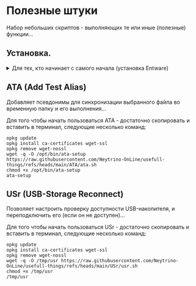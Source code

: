 # Полезные штуки
Набор небольших скриптов - выполняющих те или иные (полезные) функции...

## Установка.
<details><summary>Для тех, кто начинает с самого начала (установка Entware)</summary>
┉┉┉┉┉┉┉┉┉┉┉┉┉┉┉┉┉┉┉┉┉┉┉┉┉┉┉┉┉┉┉┉┉┉┉┉┉┉┉┉┉┉┉┉┉┉┉┉┉┉┉┉┉┉┉┉

 ▪ Нам понадобится интернет-центр Keenetic (или ZyXel Keenetic) с USB-портом(ами) и поддержкой работы с накопителями...

> К таковым не относятся устройства: 4G II, 4G III, а также бюджетные модели 2024-го года (уточняйте поддержку соответствующих функций на сайте производителя).

▪ Для начала - нужно войти в веб-конфигуратор (попасть в него можно, набрав в адресной строке браузера):

```
my.keenetic.net
```

или адрес интернет-центра (в сегменте - к которому подключено ваше устройство). В "домашней сети" это обычно:

```
192.168.1.1
```

<details><summary>Если у вас ZyXel Keenetic (с KeeneticOS версии 2.x)</summary>
┉┉┉┉┉┉┉┉┉┉┉┉┉┉┉┉┉┉┉┉┉┉┉┉┉┉┉┉┉┉┉┉┉┉┉┉┉┉┉┉┉┉┉┉┉┉┉┉┉
 
 ▪ Открываем (в веб-конфигураторе) интерфейс командной строки, обычно это:
 
```
http://192.168.1.1/a
```

И вводим в поле "Command" одну из следующих команд:

```
components sync legacy
```

> (для KeeneticOS до версии 2.06)

```
components list legacy
```

> (для KeeneticOS версии 2.06 и выше)

▪ Нажимаем кнопку "Отправить запрос".

▪ Затем, переходим в "Управление/Параметры системы", проверяем наличие обновлений KeeneticOS, и если таковые есть - устанавливаем их...
</details>

▪ (В веб-конфигураторе) переходим в "Управление/Параметры системы", нажимаем "Изменить набор компонентов"...

<details><summary>(показать скриншот)</summary>

![Screenshot](screenshots/k-1.png)</details>

▪ Устанавливаем/убеждаемся, что установлен следующий компонент:

```
Поддержка открытых пакетов
```

<details><summary>(показать скриншот)</summary>

![Screenshot](screenshots/k-2.png)</details>

> Чтобы упростить поиск нужных компонентов в списке - можно воспользоваться полем "Поиск" (Поиск компонентов по имени)...

> Если компонент не установлен, в процессе установки - интернет-центр будет перезагружен...

▪ Теперь нужно определиться - где будет установлен Entware: во встроенном хранилище или на USB-накопителе. Нужно учитывать что: сам Entware - занимает около 8-ми MB, также понадобится свободное место для установки дополнительных пакетов...
- Встроенное хранилище - всегда с интернет-центром, не отключится (по каким-то своим причинам), не занимает USB-порт. Но - имеет существенные ограничения по объёму, и (теоретически) чувствительно к постоянной перезаписи данных (флеш-память имеет свойство изнашиваться, в связи с чем - крайне рекомендуется (по возможности) избегать ведение логов (с сохранением данных на встроенное хранилище))...
- USB-накопитель - может существенно превышать встроенное хранилище по объёму, может быть легко заменён (в случае каких-либо проблем). Но - занимает USB-порт, может быть медленнее встроенного хранилища (в зависимости от типа интерфейса/накопителя), может неожиданно оказаться отключенным (из за перегрева, механического воздействия или каких-то других причин)...
> USB-накопитель - желательно отформатировать в ext4 ( под Windows, это можно сделать с помощью бесплатной [AOMEI Partition Assistant Standard Edition](https://www.aomeitech.com/pa/standard.html). В процессе форматирования, следует задать разделу на USB-накопителе - какую-нибудь метку тома (например "entware")...

<details><summary>(показать скриншоты)</summary>

![Screenshot](screenshots/a-1.png)

![Screenshot](screenshots/a-2.png)

![Screenshot](screenshots/a-3.png)

![Screenshot](screenshots/a-4.png)

![Screenshot](screenshots/a-5.png)

![Screenshot](screenshots/a-6.png)

![Screenshot](screenshots/a-7.png)</details>

▪ Скачиваем дистрибутив Entware (подходящий для архитектуры процессора вашего интернет-центра):
- [mipsel](https://bin.entware.net/mipselsf-k3.4/installer/mipsel-installer.tar.gz)
- [mips](https://bin.entware.net/mipssf-k3.4/installer/mips-installer.tar.gz)
- [aarch64](https://bin.entware.net/aarch64-k3.10/installer/aarch64-installer.tar.gz)

> Определить, архитектуру процессора вашего устройства - не так просто (как хотелось бы)...

▪ Открываем интерфейс командной строки (обычно это):

```
http://192.168.1.1/a
```

▪ Вводим следующую команду:

```
show version
```

▪ Нажимаем кнопку "Отправить запрос"...

<details><summary>(показать скриншот)</summary>

![Screenshot](screenshots/k-3.png)</details>

В отчёте (об установленной версии KeeneticOS) – будет строка: "arch": "*****" (где ***** - указание на архитектуру процессора). Если архитектура: aarch64 - можно смело качать и устанавливать соответствующий дистрибутив Entware. Если: mips - придётся воспользоваться интернетом для уточнения: mips или mipsel...

<details><summary>(показать скриншот)</summary>

![Screenshot](screenshots/k-4.png)</details>

> Если у вас актуальная модель интернет-центра – соответствие архитектуры конкретным моделям можно посмотреть [здесь]( https://help.keenetic.ru/hc/ru/articles/360021214160.html).

▪ Переходим в "Управление/Приложения" (в веб-конфигураторе). В разделе "Диски и принтеры" - открываем накопитель (на который будем устанавливать Entware)...

<details><summary>(показать скриншот)</summary>

![Screenshot](screenshots/k-5.png)</details>

▪ Выделяем раздел (в дереве папок) и нажимаем кнопку "Создать папку в выделенной папке"...

<details><summary>(показать скриншот)</summary>

![Screenshot](screenshots/k-6.png)</details>

▪ Создаём в корне диска папку "install" (все буквы в её имени - должны быть строчными)...

<details><summary>(показать скриншот)</summary>

![Screenshot](screenshots/k-7.png)</details>

▪ Выделяем папку "install" и нажимаем кнопку "Загрузить файл в выбранную папку"...

<details><summary>(показать скриншот)</summary>

![Screenshot](screenshots/k-8.png)</details>

▪ (Находим в проводнике, выбираем и) помещаем скачанный архив (с дистрибутивом Entware) в неё...

<details><summary>(показать скриншот)</summary>

![Screenshot](screenshots/k-9.png)</details>

▪ Затем, переходим в "Управление/OPKG", в меню "Накопитель" - выбираем диск (на который загрузили дистрибутив Entware), и нажимаем "Сохранить"...

<details><summary>(показать скриншот)</summary>

![Screenshot](screenshots/k-10.png)</details>

> Дожидаемся, когда побледневшая кнопка "Сохранить" полностью исчезнет…

▪ Переходим в "Управление/Диагностика", где нажимаем "Показать журнал".

<details><summary>(показать скриншот)</summary>

![Screenshot](screenshots/k-11.png)</details>

▪ В журнале (одно за другим) будут появляться события (связанные с установкой и настройкой различных компонентов Entware), мы ждём события "Установка системы пакетов Entware - завершена"...

<details><summary>(показать скриншот)</summary>

![Screenshot](screenshots/k-12.png)</details>

<details><summary>Теперь нам понадобится ПК и PuTTY</summary>
┉┉┉┉┉┉┉┉┉┉┉┉┉┉┉┉┉┉┉┉┉┉┉┉┉┉┉┉┉┉┉┉┉┉┉┉
 
▪ [Скачиваем](http://www.putty.org/), устанавливаем и запускаем PuTTY...


▪ В поле "Host Name (or IP adress)" - вводим IP-адрес вашего маршрутизатора, обычно это:

```
192.168.1.1
```

▪ В поле "Port" - оставляем:

```
22
```

> (или вводим "222", если до установки Entware в прошивке уже был установлен компонент "Сервер SSH")

<details><summary>(показать скриншот)</summary>

![Screenshot](screenshots/p-1.png)</details>

▪ Нажимаем кнопку "Open"...

> (При первом подключении) появится окошко с предупреждением - в котором нужно нажать "Accept".

<details><summary>(показать скриншот)</summary>

![Screenshot](screenshots/p-2.png)</details>
 
▪ Откроется окно терминала. На запрос имени пользователя (login as) вводим:

```
root
```

▪ Нажимаем ввод...

▪ На запрос пароля (root@192.168.1.1's password) - вводим:

```
keenetic
```

> (при вводе пароля - символы отображаться не будут).

> Если у вас возникают сложности с вводом пароля - его можно скопировать из блокнота (или из этой инструкции) и вставить в окно терминала (кликом правой кнопки мыши)...

▪ Нажимаем "ввод"...
<details><summary>(показать скриншот)</summary>

![Screenshot](screenshots/p-3.png)</details>

▪ Если всё правильно - появится приглашение для ввода команд...

``
~ #
``

<details><summary>(показать скриншот)</summary>

![Screenshot](screenshots/p-4.png)</details>
</details>

<details><summary>Если ПК под рукой нет (но есть смартфон)</summary>
 ┉┉┉┉┉┉┉┉┉┉┉┉┉┉┉┉┉┉┉┉┉┉┉┉┉┉┉┉┉┉┉┉┉┉┉┉┉┉┉┉┉┉

 ▪ Устанавливаем ConnectBot из [GooglePlay](https://play.google.com/store/apps/details?id=org.connectbot) или [RuStore](https://www.rustore.ru/catalog/app/org.connectbot) и открываем его...

▪ Нажимаем кнопку "+" (в нижней части экрана)...

<details><summary>(показать скриншот)</summary>

![Screenshot](screenshots/b-1.png)</details>

▪ Нажимаем на направленную вниз галку (справа от поля)...

<details><summary>(показать скриншот)</summary>

![Screenshot](screenshots/b-2.png)</details>

▪ Заполняем поля "Имя пользователя", "Сервер" и "Порт" - следующими данными:

Имя пользователя:

```
root
```

Сервер - адрес вашего интернет-центра (обычно это):
```
192.168.1.1
```

Порт:

```
22
```

> (или вводим "222", если до установки Entware в прошивке уже был установлен компонент "Сервер SSH")

<details><summary>(показать скриншот)</summary>

![Screenshot](screenshots/b-3.png)</details>

▪ Нажимаем кнопку "Назад"...

▪ Возвращаемся к списку серверов и выбираем (добавленное) подключение...

<details><summary>(показать скриншшот)</summary>

![Screenshot](screenshots/b-4.png)</details>

▪ Соглашаемся "продолжить попытки соединений"...

<details><summary>(показать скриншот)</summary>

![Screenshot](screenshots/b-5.png)</details>

▪ Вводим пароль:

```
keenetic
```

<details><summary>(показать скриншот)</summary>

![Screenshot](screenshots/b-6.png)</details>

▪ Нажимаем ввод...

▪ Если всё правильно - появится приглашение для ввода команд...

``
 ~ #
 ``

<details><summary>(показать скриншот)</summary>

![Screenshot](screenshots/b-7.png)</details>
</details>
</details>

## ATA (Add Test Alias)
Добавляет псевдонимы для синхронизации выбранного файла во временную папку и его выполнения...

Для того чтобы начать пользоваться ATA - достаточно скопировать и вставить в терминал, следующие несколько команд:

```
opkg update
opkg install ca-certificates wget-ssl
opkg remove wget-nossl
wget -q -O /opt/bin/ata-setup https://raw.githubusercontent.com/Neytrino-OnLine/usefull-things/refs/heads/main/ATA/ata.sh
chmod +x /opt/bin/ata-setup
ata-setup

```

## USr (USB-Storage Reconnect)
Позволяет настроить проверку доступности USB-накопителя, и переподключить его (если он не доступен)...

Для того чтобы начать пользоваться USr - достаточно скопировать и вставить в терминал, следующие несколько команд:

```
opkg update
opkg install ca-certificates wget-ssl
opkg remove wget-nossl
wget -q -O /tmp/usr https://raw.githubusercontent.com/Neytrino-OnLine/usefull-things/refs/heads/main/USr/usr.sh
chmod +x /tmp/usr
/tmp/usr

```
